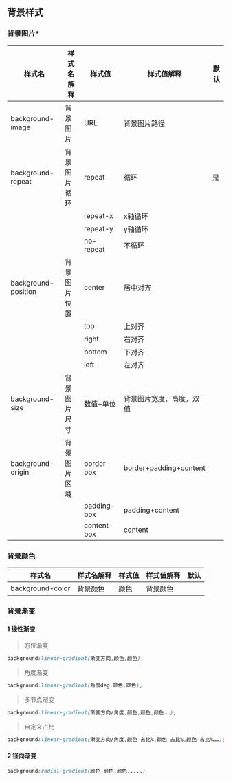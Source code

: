 ## 背景样式

### 背景图片\*

| 样式名                 | 样式名解释  | 样式值         | 样式值解释                  | 默认  |
| ------------------- | ------ | ----------- | ---------------------- | --- |
| background-image    | 背景图片   | URL         | 背景图片路径                 |     |
| background-repeat   | 背景图片循环 | repeat      | 循环                     | 是   |
|                     |        | repeat-x    | x轴循环                   |     |
|                     |        | repeat-y    | y轴循环                   |     |
|                     |        | no-repeat   | 不循环                    |     |
| background-position | 背景图片位置 | center      | 居中对齐                   |     |
|                     |        | top         | 上对齐                    |     |
|                     |        | right       | 右对齐                    |     |
|                     |        | bottom      | 下对齐                    |     |
|                     |        | left        | 左对齐                    |     |
| background-size     | 背景图片尺寸 | 数值+单位       | 背景图片宽度、高度，双值           |     |
| background-origin   | 背景图片区域 | border-box  | border+padding+content |     |
|                     |        | padding-box | padding+content        |     |
|                     |        | content-box | content                |     |

### 背景颜色

| 样式名              | 样式名解释 | 样式值 | 样式值解释 | 默认  |
| ---------------- | ----- | --- | ----- | --- |
| background-color | 背景颜色  | 颜色  | 背景颜色  |     |

### 背景渐变

#### 1 线性渐变

> 方位渐变

```css
background:linear-gradient(渐变方向,颜色,颜色);
```

> 角度渐变

```css
background:linear-gradient(角度deg,颜色,颜色);
```

> 多节点渐变

```css
background:linear-gradient(渐变方向/角度,颜色,颜色,颜色……);
```

> 自定义占比

```css
background:linear-gradient(渐变方向/角度,颜色 占比%,颜色 占比%,颜色 占比%……);
```

#### 2 径向渐变

```css
background:radial-gradient(颜色,颜色,颜色.....)
```
